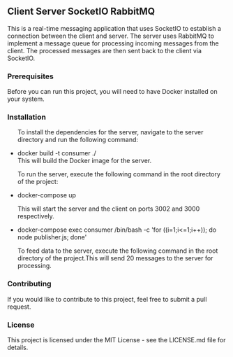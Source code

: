 <h2> Client Server SocketIO RabbitMQ </h2>
<p> This is a real-time messaging application that uses SocketIO to establish a connection between the client and server. The server uses RabbitMQ to implement a message queue for processing incoming messages from the client. The processed messages are then sent back to the client via SocketIO.</p>

<h3>Prerequisites</h3>
Before you can run this project, you will need to have Docker installed on your system.

<h3> Installation</h3>

<ul>
<p> To install the dependencies for the server, navigate to the server directory and run the following command:</p>
 <li> docker build -t consumer ./  </li>
This will build the Docker image for the server.
  <p> To run the server, execute the following command in the root directory of the project:</p> 
 <li> docker-compose up  </li>
<p>  This will start the server and the client on ports 3002 and 3000 respectively.</p>

 <li> docker-compose exec consumer /bin/bash -c 'for ((i=1;i<=1;i++)); do node publisher.js; done'  </li>
  <p> To feed data to the server, execute the following command in the root directory of the project.This will send 20 messages to the server for processing. </p>

  </ul>
  
<h3>Contributing </h3>
If you would like to contribute to this project, feel free to submit a pull request.

<h3> License</h3>
This project is licensed under the MIT License - see the LICENSE.md file for details.
